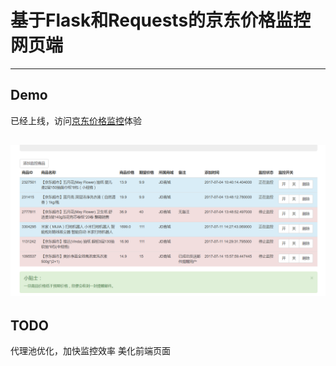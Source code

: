 # 基于Flask和Requests的京东价格监控网页端
-----
## Demo
已经上线，访问<a href="http://www.usau-buy.me/">京东价格监控</a>体验

![image](Demo.png)
-----
## TODO
代理池优化，加快监控效率
美化前端页面
